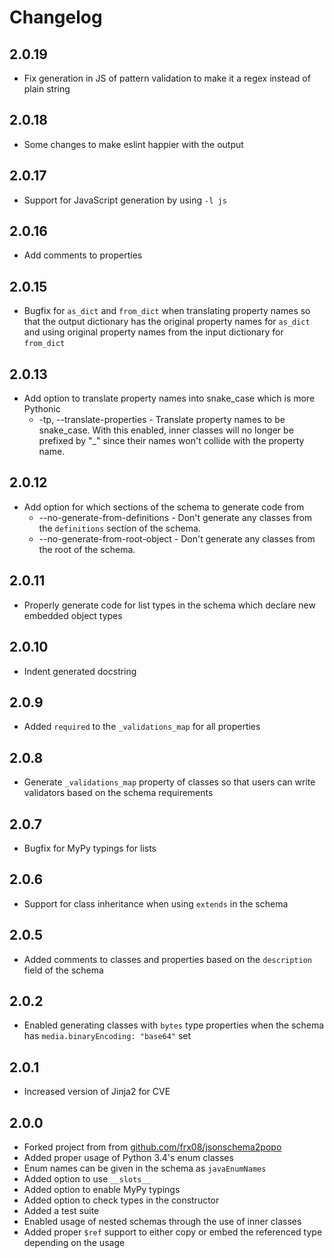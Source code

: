 # Changelog

## 2.0.19

-   Fix generation in JS of pattern validation to make it a regex instead of plain string

## 2.0.18

-   Some changes to make eslint happier with the output

## 2.0.17

-   Support for JavaScript generation by using `-l js`

## 2.0.16

-   Add comments to properties

## 2.0.15

-   Bugfix for `as_dict` and `from_dict` when translating property names so that the output dictionary has the original property names for `as_dict` and
    using original property names from the input dictionary for `from_dict`

## 2.0.13

-   Add option to translate property names into snake_case which is more Pythonic
    -   -tp, --translate-properties - Translate property names to be snake_case. With this enabled, inner classes will no longer be prefixed by "\_" since their names won't collide with the property name.

## 2.0.12

-   Add option for which sections of the schema to generate code from
    -   --no-generate-from-definitions - Don't generate any classes from the `definitions` section of the schema.
    -   --no-generate-from-root-object - Don't generate any classes from the root of the schema.

## 2.0.11

-   Properly generate code for list types in the schema which declare new embedded object types

## 2.0.10

-   Indent generated docstring

## 2.0.9

-   Added `required` to the `_validations_map` for all properties

## 2.0.8

-   Generate `_validations_map` property of classes so that users can write validators based on the schema requirements

## 2.0.7

-   Bugfix for MyPy typings for lists

## 2.0.6

-   Support for class inheritance when using `extends` in the schema

## 2.0.5

-   Added comments to classes and properties based on the `description` field of the schema

## 2.0.2

-   Enabled generating classes with `bytes` type properties when the schema has `media.binaryEncoding: "base64"` set

## 2.0.1

-   Increased version of Jinja2 for CVE

## 2.0.0

-   Forked project from from [github.com/frx08/jsonschema2popo](https://github.com/frx08/jsonschema2popo)
-   Added proper usage of Python 3.4's enum classes
-   Enum names can be given in the schema as `javaEnumNames`
-   Added option to use `__slots__`
-   Added option to enable MyPy typings
-   Added option to check types in the constructor
-   Added a test suite
-   Enabled usage of nested schemas through the use of inner classes
-   Added proper `$ref` support to either copy or embed the referenced type depending on the usage
